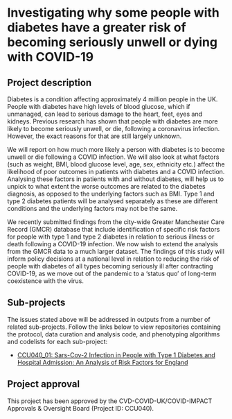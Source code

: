 # Investigating why some people with diabetes have a greater risk of becoming seriously unwell or dying with COVID-19

## Project description

Diabetes is a condition affecting approximately 4 million people in the UK. People with diabetes have high levels of blood glucose, which if unmanaged, can lead to serious damage to the heart, feet, eyes and kidneys. Previous research has shown that people with diabetes are more likely to become seriously unwell, or die, following a coronavirus infection. However, the exact reasons for that are still largely unknown.

We will report on how much more likely a person with diabetes is to become unwell or die following a COVID infection. We will also look at what factors (such as weight, BMI, blood glucose level, age, sex, ethnicity etc.) affect the likelihood of poor outcomes in patients with diabetes and a COVID infection. Analysing these factors in patients with and without diabetes, will help us to unpick to what extent the worse outcomes are related to the diabetes diagnosis, as opposed to the underlying factors such as BMI. Type 1 and type 2 diabetes patients will be analysed separately as these are different conditions and the underlying factors may not be the same.

We recently submitted findings from the city-wide Greater Manchester Care Record (GMCR) database that include identification of specific risk factors for people with type 1 and type 2 diabetes in relation to serious illness or death following a COVID-19 infection. We now wish to extend the analysis from the GMCR data to a much larger dataset. The findings of this study will inform policy decisions at a national level in relation to reducing the risk of people with diabetes of all types becoming seriously ill after contracting COVID-19, as we move out of the pandemic to a ‘status quo’ of long-term coexistence with the virus.

## Sub-projects

The issues stated above will be addressed in outputs from a number of related sub-projects.  Follow the links below to view repositories containing the protocol, data curation and analysis code, and phenotyping algorithms and codelists for each sub-project:

* [CCU040_01: Sars-Cov-2 Infection in People with Type 1 Diabetes and Hospital Admission: An Analysis of Risk Factors for England](https://github.com/BHFDSC/CCU040_01)

## Project approval

This project has been approved by the CVD-COVID-UK/COVID-IMPACT Approvals & Oversight Board (Project ID: CCU040).
